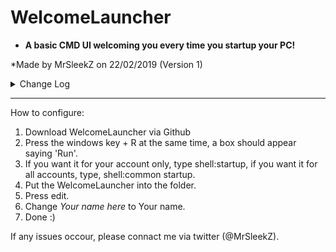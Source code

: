 # WelcomeLauncher
* **A basic CMD UI welcoming you every time you startup your PC!**

*Made by MrSleekZ on 22/02/2019 (Version 1)

<details>
<summary>Change Log</summary>

## Version 1.4,
* **Fixed Code**
* **Version 1.4**
* **Fixed Code**
* **Added Basic UI**
* **Fixed Dates**

</details>

------------------------------
How to configure:
1. Download WelcomeLauncher via Github
2. Press the windows key + R at the same time, a box should appear saying 'Run'.
3. If you want it for your account only, type shell:startup, if you want it for all accounts, type, shell:common startup.
4. Put the WelcomeLauncher into the folder.
5. Press edit.
6. Change *Your name here* to Your name.
7. Done :)

If any issues occour, please connact me via twitter (@MrSleekZ).
